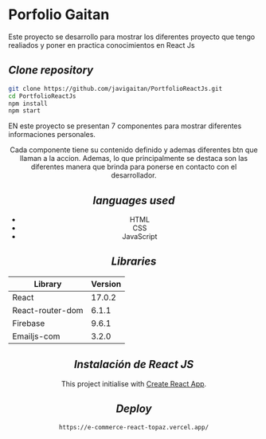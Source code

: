 # Porfolio Gaitan
Este proyecto se desarrollo para mostrar los diferentes proyecto que tengo realiados y poner en practica conocimientos en React Js

## _Clone repository_
```sh
git clone https://github.com/javigaitan/PortfolioReactJs.git
cd PortfolioReactJs
npm install
npm start
```

EN este proyecto se presentan 7 componentes para mostrar diferentes informaciones personales.
<Header />
<Nav />
<About />
<Experience />
<Portfolio />
<Contact />
<Footer />

Cada componente tiene su contenido definido y ademas diferentes btn que llaman a la accion. 
Ademas, lo que principalmente se destaca son las diferentes manera que brinda para ponerse en contacto con el desarrollador.




## _languages ​​used_

- HTML
- CSS
- JavaScript	

## _Libraries_
| Library | Version 
| ------ | ------ |
| React | 17.0.2 
| React-router-dom | 6.1.1 
| Firebase | 9.6.1 | 
| Emailjs-com | 3.2.0 |



## _Instalación de React JS_

This project initialise with [Create React App](https://github.com/facebook/create-react-app).



## _Deploy_
```sh
https://e-commerce-react-topaz.vercel.app/
```
